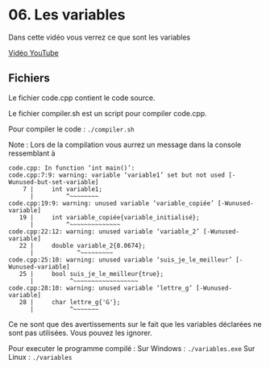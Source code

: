 # 06. Les variables

Dans cette vidéo vous verrez ce que sont les variables

[Vidéo YouTube](https://youtu.be/tjrAv4kXO4o)


## Fichiers

Le fichier code.cpp contient le code source.

Le fichier compiler.sh est un script pour compiler code.cpp.


Pour compiler le code :
`./compiler.sh`

Note : Lors de la compilation vous aurrez un message dans la console ressemblant à

```
code.cpp: In function ‘int main()’:
code.cpp:7:9: warning: variable ‘variable1’ set but not used [-Wunused-but-set-variable]
    7 |     int variable1;
      |         ^~~~~~~~~
code.cpp:19:9: warning: unused variable ‘variable_copiée’ [-Wunused-variable]
   19 |     int variable_copiée{variable_initialisé};
      |         ^~~~~~~~~~~~~~~
code.cpp:22:12: warning: unused variable ‘variable_2’ [-Wunused-variable]
   22 |     double variable_2{8.0674};
      |            ^~~~~~~~~~
code.cpp:25:10: warning: unused variable ‘suis_je_le_meilleur’ [-Wunused-variable]
   25 |     bool suis_je_le_meilleur{true};
      |          ^~~~~~~~~~~~~~~~~~~
code.cpp:28:10: warning: unused variable ‘lettre_g’ [-Wunused-variable]
   28 |     char lettre_g{'G'};
      |          ^~~~~~~~

```

Ce ne sont que des avertissements sur le fait que les variables déclarées ne sont pas utilisées. Vous pouvez les ignorer.

Pour executer le programme compilé :
Sur Windows :
`./variables.exe`
Sur Linux :
`./variables`

